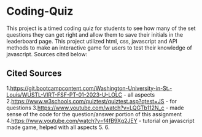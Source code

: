 # Coding-Quiz

This project is a timed coding quiz for students to see how many of the set questions they can get right and allow them to save their initials in the leaderboard page. This project utilized html, css, javascript and API methods to make an interactive game for users to test their knowledge of javascript. Sources cited below:

## Cited Sources
1.https://git.bootcampcontent.com/Washington-University-in-St.-Louis/WUSTL-VIRT-FSF-PT-01-2023-U-LOLC - all aspects
2.https://www.w3schools.com/quiztest/quiztest.asp?qtest=JS - for questions
3.https://www.youtube.com/watch?v=LQGTb112N_c - made sense of the code for the question/answer portion of this assignment
4.https://www.youtube.com/watch?v=f4fB9Xg2JEY - tutorial on javascript made game, helped with all aspects
5.
6.
